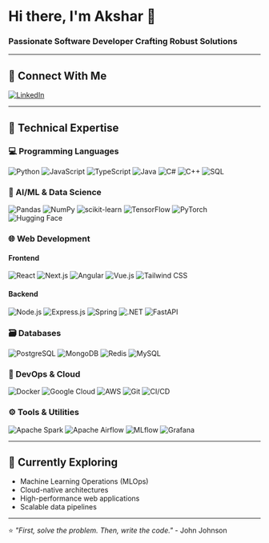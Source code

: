 # Hi there, I'm Akshar 👋  
### Passionate Software Developer Crafting Robust Solutions

---

## 🔗 Connect With Me

[![LinkedIn](https://img.shields.io/badge/LinkedIn-0A66C2?logo=linkedin&logoColor=white&style=for-the-badge)](https://www.linkedin.com/in/aksharguha/)

---

## 🚀 Technical Expertise

### 💻 Programming Languages
<div>
  <img src="https://img.shields.io/badge/Python-3776AB?logo=python&logoColor=white&style=for-the-badge" alt="Python">
  <img src="https://img.shields.io/badge/JavaScript-F7DF1E?logo=javascript&logoColor=black&style=for-the-badge" alt="JavaScript">
  <img src="https://img.shields.io/badge/TypeScript-3178C6?logo=typescript&logoColor=white&style=for-the-badge" alt="TypeScript">
  <img src="https://img.shields.io/badge/Java-007396?logo=java&logoColor=white&style=for-the-badge" alt="Java">
  <img src="https://img.shields.io/badge/C%23-239120?logo=c-sharp&logoColor=white&style=for-the-badge" alt="C#">
  <img src="https://img.shields.io/badge/C%2B%2B-00599C?logo=c-plus-plus&logoColor=white&style=for-the-badge" alt="C++">
  <img src="https://img.shields.io/badge/SQL-4479A1?logo=postgresql&logoColor=white&style=for-the-badge" alt="SQL">
</div>

### 🤖 AI/ML & Data Science
<div>
  <img src="https://img.shields.io/badge/Pandas-150458?logo=pandas&logoColor=white&style=for-the-badge" alt="Pandas">
  <img src="https://img.shields.io/badge/NumPy-013243?logo=numpy&logoColor=white&style=for-the-badge" alt="NumPy">
  <img src="https://img.shields.io/badge/scikit--learn-F7931E?logo=scikit-learn&logoColor=white&style=for-the-badge" alt="scikit-learn">
  <img src="https://img.shields.io/badge/TensorFlow-FF6F00?logo=tensorflow&logoColor=white&style=for-the-badge" alt="TensorFlow">
  <img src="https://img.shields.io/badge/PyTorch-EE4C2C?logo=pytorch&logoColor=white&style=for-the-badge" alt="PyTorch">
  <img src="https://img.shields.io/badge/Hugging%20Face-FFD21E?logo=huggingface&logoColor=black&style=for-the-badge" alt="Hugging Face">
</div>

### 🌐 Web Development
#### Frontend
<div>
  <img src="https://img.shields.io/badge/React-20232A?logo=react&logoColor=61DAFB&style=for-the-badge" alt="React">
  <img src="https://img.shields.io/badge/Next.js-000000?logo=nextdotjs&logoColor=white&style=for-the-badge" alt="Next.js">
  <img src="https://img.shields.io/badge/Angular-DD0031?logo=angular&logoColor=white&style=for-the-badge" alt="Angular">
  <img src="https://img.shields.io/badge/Vue.js-4FC08D?logo=vuedotjs&logoColor=white&style=for-the-badge" alt="Vue.js">
  <img src="https://img.shields.io/badge/Tailwind_CSS-38B2AC?logo=tailwind-css&logoColor=white&style=for-the-badge" alt="Tailwind CSS">
</div>

#### Backend
<div>
  <img src="https://img.shields.io/badge/Node.js-339933?logo=nodedotjs&logoColor=white&style=for-the-badge" alt="Node.js">
  <img src="https://img.shields.io/badge/Express.js-000000?logo=express&logoColor=white&style=for-the-badge" alt="Express.js">
  <img src="https://img.shields.io/badge/Spring-6DB33F?logo=spring&logoColor=white&style=for-the-badge" alt="Spring">
  <img src="https://img.shields.io/badge/.NET-512BD4?logo=dotnet&logoColor=white&style=for-the-badge" alt=".NET">
  <img src="https://img.shields.io/badge/FastAPI-009688?logo=fastapi&logoColor=white&style=for-the-badge" alt="FastAPI">
</div>

### 🗃️ Databases
<div>
  <img src="https://img.shields.io/badge/PostgreSQL-4169E1?logo=postgresql&logoColor=white&style=for-the-badge" alt="PostgreSQL">
  <img src="https://img.shields.io/badge/MongoDB-47A248?logo=mongodb&logoColor=white&style=for-the-badge" alt="MongoDB">
  <img src="https://img.shields.io/badge/Redis-DC382D?logo=redis&logoColor=white&style=for-the-badge" alt="Redis">
  <img src="https://img.shields.io/badge/MySQL-4479A1?logo=mysql&logoColor=white&style=for-the-badge" alt="MySQL">
</div>

### 🚀 DevOps & Cloud
<div>
  <img src="https://img.shields.io/badge/Docker-2496ED?logo=docker&logoColor=white&style=for-the-badge" alt="Docker">
  <img src="https://img.shields.io/badge/Google_Cloud-4285F4?logo=googlecloud&logoColor=white&style=for-the-badge" alt="Google Cloud">
  <img src="https://img.shields.io/badge/AWS-232F3E?logo=amazonaws&logoColor=white&style=for-the-badge" alt="AWS">
  <img src="https://img.shields.io/badge/Git-F05032?logo=git&logoColor=white&style=for-the-badge" alt="Git">
  <img src="https://img.shields.io/badge/CI/CD-FF6C37?logo=githubactions&logoColor=white&style=for-the-badge" alt="CI/CD">
</div>

### ⚙️ Tools & Utilities
<div>
  <img src="https://img.shields.io/badge/Apache_Spark-E25A1C?logo=apachespark&logoColor=white&style=for-the-badge" alt="Apache Spark">
  <img src="https://img.shields.io/badge/Apache_Airflow-017CEE?logo=apacheairflow&logoColor=white&style=for-the-badge" alt="Apache Airflow">
  <img src="https://img.shields.io/badge/MLflow-0194E2?logo=mlflow&logoColor=white&style=for-the-badge" alt="MLflow">
  <img src="https://img.shields.io/badge/Grafana-F46800?logo=grafana&logoColor=white&style=for-the-badge" alt="Grafana">
</div>

---

## 🔭 Currently Exploring
- Machine Learning Operations (MLOps)
- Cloud-native architectures
- High-performance web applications
- Scalable data pipelines

---

⭐ *"First, solve the problem. Then, write the code."* - John Johnson
